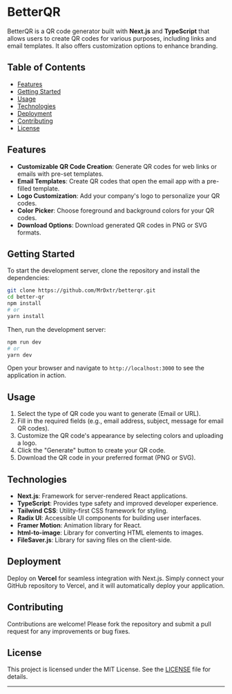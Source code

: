 # BetterQR

BetterQR is a QR code generator built with **Next.js** and **TypeScript** that allows users to create QR codes for various purposes, including links and email templates. It also offers customization options to enhance branding.

## Table of Contents

- [Features](#features)
- [Getting Started](#getting-started)
- [Usage](#usage)
- [Technologies](#technologies)
- [Deployment](#deployment)
- [Contributing](#contributing)
- [License](#license)

## Features

- **Customizable QR Code Creation**: Generate QR codes for web links or emails with pre-set templates.
- **Email Templates**: Create QR codes that open the email app with a pre-filled template.
- **Logo Customization**: Add your company's logo to personalize your QR codes.
- **Color Picker**: Choose foreground and background colors for your QR codes.
- **Download Options**: Download generated QR codes in PNG or SVG formats.

## Getting Started

To start the development server, clone the repository and install the dependencies:

```bash
git clone https://github.com/MrDxtr/betterqr.git
cd better-qr
npm install
# or
yarn install
```

Then, run the development server:

```bash
npm run dev
# or
yarn dev
```

Open your browser and navigate to `http://localhost:3000` to see the application in action.

## Usage

1. Select the type of QR code you want to generate (Email or URL).
2. Fill in the required fields (e.g., email address, subject, message for email QR codes).
3. Customize the QR code's appearance by selecting colors and uploading a logo.
4. Click the "Generate" button to create your QR code.
5. Download the QR code in your preferred format (PNG or SVG).

## Technologies

- **Next.js**: Framework for server-rendered React applications.
- **TypeScript**: Provides type safety and improved developer experience.
- **Tailwind CSS**: Utility-first CSS framework for styling.
- **Radix UI**: Accessible UI components for building user interfaces.
- **Framer Motion**: Animation library for React.
- **html-to-image**: Library for converting HTML elements to images.
- **FileSaver.js**: Library for saving files on the client-side.

## Deployment

Deploy on **Vercel** for seamless integration with Next.js. Simply connect your GitHub repository to Vercel, and it will automatically deploy your application.

## Contributing

Contributions are welcome! Please fork the repository and submit a pull request for any improvements or bug fixes.

## License

This project is licensed under the MIT License. See the [LICENSE](LICENSE) file for details.

---
